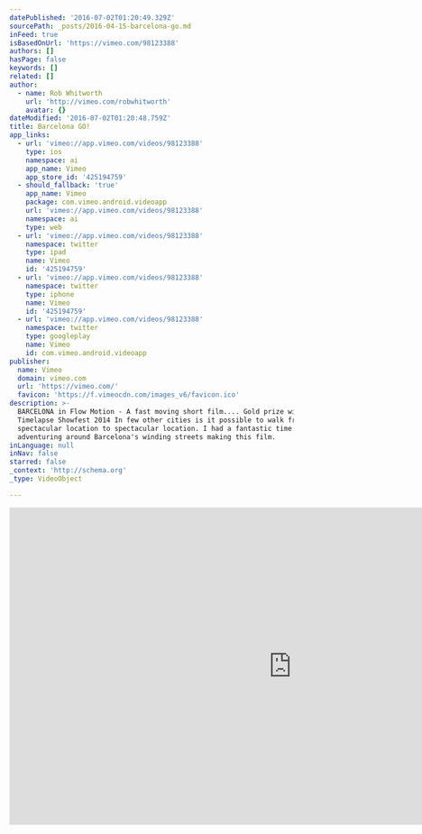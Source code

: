 ```yaml
---
datePublished: '2016-07-02T01:20:49.329Z'
sourcePath: _posts/2016-04-15-barcelona-go.md
inFeed: true
isBasedOnUrl: 'https://vimeo.com/98123388'
authors: []
hasPage: false
keywords: []
related: []
author:
  - name: Rob Whitworth
    url: 'http://vimeo.com/robwhitworth'
    avatar: {}
dateModified: '2016-07-02T01:20:48.759Z'
title: Barcelona GO!
app_links:
  - url: 'vimeo://app.vimeo.com/videos/98123388'
    type: ios
    namespace: ai
    app_name: Vimeo
    app_store_id: '425194759'
  - should_fallback: 'true'
    app_name: Vimeo
    package: com.vimeo.android.videoapp
    url: 'vimeo://app.vimeo.com/videos/98123388'
    namespace: ai
    type: web
  - url: 'vimeo://app.vimeo.com/videos/98123388'
    namespace: twitter
    type: ipad
    name: Vimeo
    id: '425194759'
  - url: 'vimeo://app.vimeo.com/videos/98123388'
    namespace: twitter
    type: iphone
    name: Vimeo
    id: '425194759'
  - url: 'vimeo://app.vimeo.com/videos/98123388'
    namespace: twitter
    type: googleplay
    name: Vimeo
    id: com.vimeo.android.videoapp
publisher:
  name: Vimeo
  domain: vimeo.com
  url: 'https://vimeo.com/'
  favicon: 'https://f.vimeocdn.com/images_v6/favicon.ico'
description: >-
  BARCELONA in Flow Motion - A fast moving short film.... Gold prize winner at
  Timelapse Showfest 2014 In few other cities is it possible to walk from
  spectacular location to spectacular location. I had a fantastic time
  adventuring around Barcelona's winding streets making this film.
inLanguage: null
inNav: false
starred: false
_context: 'http://schema.org'
_type: VideoObject

---
```

<iframe src="https://cdn.embedly.com/widgets/media.html?src=https%3A%2F%2Fplayer.vimeo.com%2Fvideo%2F98123388&amp;url=https%3A%2F%2Fvimeo.com%2F98123388&amp;image=http%3A%2F%2Fi.vimeocdn.com%2Fvideo%2F478770627_1280.jpg&amp;key=b7d04c9b404c499eba89ee7072e1c4f7&amp;type=text%2Fhtml&amp;schema=vimeo" width="1000" height="563" scrolling="no" frameborder="0" allowfullscreen="allowfullscreen" style=""></iframe>